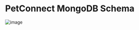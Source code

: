 # PetConnect MongoDB Schema
![image](https://github.com/AhmadTripleA/Draw.io_Graphs/assets/145459081/3d372eaf-33db-4cc5-b18e-dce49c1422da)
